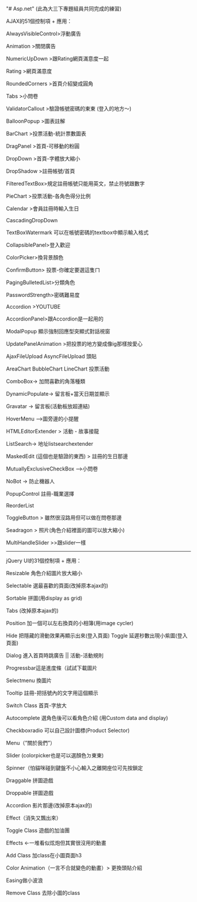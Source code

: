 "# Asp.net" 
(此為大三下專題組員共同完成的練習)


AJAX的51個控制項 + 應用：

AlwaysVisibleControl>浮動廣告

Animation >關閉廣告

NumericUpDown >跟Rating網頁滿意度一起

Rating >網頁滿意度

RoundedCorners >首頁介紹變成圓角

Tabs >小問卷

ValidatorCallout >驗證帳號密碼的東東 (登入的地方～)

BalloonPopup >圖表註解

BarChart  >投票活動-統計票數圖表 

DragPanel >首頁-可移動的粉圓  

DropDown >首頁-字體放大縮小 

DropShadow >註冊帳號/首頁  

FilteredTextBox>規定註冊帳號只能用英文，禁止符號跟數字

PieChart >投票活動-各角色得分比例 

Calendar >會員註冊時輸入生日

CascadingDropDown

TextBoxWatermark 可以在帳號密碼的textbox中顯示輸入格式
 
CollapsiblePanel>登入歡迎 

ColorPicker>換背景顏色 

ConfirmButton> 投票-你確定要選這隻ㄇ 

PagingBulletedList>分類角色  

PasswordStrength>密碼難易度 

Accordion >YOUTUBE 

AccordionPanel>跟Accordion是一起用的 

ModalPopup 顯示強制回應型突顯式對話視窗 

UpdatePanelAnimation >把投票的地方變成像ig那樣按愛心 

AjaxFileUpload  AsyncFileUpload 頭貼

AreaChart  BubbleChart  LineChart 投票活動 

ComboBox→ 加問喜歡的角落種類

DynamicPopulate→ 留言板+當天日期並顯示

Gravatar → 留言板(活動板放超連結)

HoverMenu -->圖旁邊的小提醒 

HTMLEditorExtender > 活動 - 故事接龍

ListSearch→ 地址listsearchextender

MaskedEdit (這個也是驗證的東西) > 註冊的生日那邊

MutuallyExclusiveCheckBox  -->小問卷

NoBot → 防止機器人

PopupControl 註冊-職業選擇

ReorderList 

ToggleButton > 雖然很沒路用但可以做在問卷那邊 

Seadragon > 照片(角色介紹裡面的圖可以放大縮小)

MultiHandleSlider >>跟slider一樣


----------------------------------------------------------------------------------------------

jQuery UI的31個控制項 + 應用：

Resizable 角色介紹圖片放大縮小

Selectable 選最喜歡的頁面(改掉原本ajax的)

Sortable 拼圖(用display as grid)

Tabs (改掉原本ajax的) 

Position 加一個可以左右換頁的小相簿(用image cycler)

Hide 把隱藏的滑動效果再顯示出來(登入頁面) 
Toggle 延遲秒數出現小紫圖(登入頁面)

Dialog 進入首頁時跳廣告 || 活動-活動規則

Progressbar這是進度條（試試下載圖片 

Selectmenu 換圖片

Tooltip 註冊-把括號內的文字用這個顯示 

Switch Class 首頁-字放大

Autocomplete 選角色後可以看角色介紹 (用Custom data and display) 
 
Checkboxradio  可以自己設計圖標(Product Selector)

Menu（”關於我們”）

Slider (colorpicker也是可以選顏色ㄉ東東) 

Spinner（怕貓咪碰到鍵盤不小心輸入之離開座位可先按鎖定 

Draggable 拼圖遊戲

Droppable 拼圖遊戲

Accordion 影片那邊(改掉原本ajax的) 

Effect（消失又飄出來）

Toggle Class 遊戲的加油團

Effects ←一堆看似炫炮但其實很沒用的動畫

Add Class 加class在小圖頁面h3

Color Animation（一言不合就變色的動畫）> 更換頭貼介紹 

Easing做小波浪

Remove Class 去除小圖的class 
